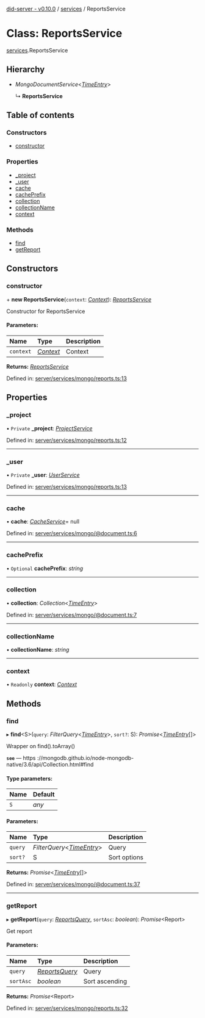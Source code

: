 [did-server - v0.10.0](../README.md) / [services](../modules/services.md) / ReportsService

# Class: ReportsService

[services](../modules/services.md).ReportsService

## Hierarchy

* *MongoDocumentService*<[*TimeEntry*](graphql.timeentry.md)\>

  ↳ **ReportsService**

## Table of contents

### Constructors

- [constructor](services.reportsservice.md#constructor)

### Properties

- [\_project](services.reportsservice.md#_project)
- [\_user](services.reportsservice.md#_user)
- [cache](services.reportsservice.md#cache)
- [cachePrefix](services.reportsservice.md#cacheprefix)
- [collection](services.reportsservice.md#collection)
- [collectionName](services.reportsservice.md#collectionname)
- [context](services.reportsservice.md#context)

### Methods

- [find](services.reportsservice.md#find)
- [getReport](services.reportsservice.md#getreport)

## Constructors

### constructor

\+ **new ReportsService**(`context`: [*Context*](graphql_context.context.md)): [*ReportsService*](services.reportsservice.md)

Constructor for ReportsService

#### Parameters:

Name | Type | Description |
:------ | :------ | :------ |
`context` | [*Context*](graphql_context.context.md) | Context    |

**Returns:** [*ReportsService*](services.reportsservice.md)

Defined in: [server/services/mongo/reports.ts:13](https://github.com/Puzzlepart/did/blob/dev/server/services/mongo/reports.ts#L13)

## Properties

### \_project

• `Private` **\_project**: [*ProjectService*](services.projectservice.md)

Defined in: [server/services/mongo/reports.ts:12](https://github.com/Puzzlepart/did/blob/dev/server/services/mongo/reports.ts#L12)

___

### \_user

• `Private` **\_user**: [*UserService*](services.userservice.md)

Defined in: [server/services/mongo/reports.ts:13](https://github.com/Puzzlepart/did/blob/dev/server/services/mongo/reports.ts#L13)

___

### cache

• **cache**: [*CacheService*](services_cache.cacheservice.md)= null

Defined in: [server/services/mongo/@document.ts:6](https://github.com/Puzzlepart/did/blob/dev/server/services/mongo/@document.ts#L6)

___

### cachePrefix

• `Optional` **cachePrefix**: *string*

___

### collection

• **collection**: *Collection*<[*TimeEntry*](graphql.timeentry.md)\>

Defined in: [server/services/mongo/@document.ts:7](https://github.com/Puzzlepart/did/blob/dev/server/services/mongo/@document.ts#L7)

___

### collectionName

• **collectionName**: *string*

___

### context

• `Readonly` **context**: [*Context*](graphql_context.context.md)

## Methods

### find

▸ **find**<S\>(`query`: *FilterQuery*<[*TimeEntry*](graphql.timeentry.md)\>, `sort?`: S): *Promise*<[*TimeEntry*](graphql.timeentry.md)[]\>

Wrapper on find().toArray()

**`see`** — https ://mongodb.github.io/node-mongodb-native/3.6/api/Collection.html#find

#### Type parameters:

Name | Default |
:------ | :------ |
`S` | *any* |

#### Parameters:

Name | Type | Description |
:------ | :------ | :------ |
`query` | *FilterQuery*<[*TimeEntry*](graphql.timeentry.md)\> | Query   |
`sort?` | S | Sort options    |

**Returns:** *Promise*<[*TimeEntry*](graphql.timeentry.md)[]\>

Defined in: [server/services/mongo/@document.ts:37](https://github.com/Puzzlepart/did/blob/dev/server/services/mongo/@document.ts#L37)

___

### getReport

▸ **getReport**(`query`: [*ReportsQuery*](graphql.reportsquery.md), `sortAsc`: *boolean*): *Promise*<Report\>

Get report

#### Parameters:

Name | Type | Description |
:------ | :------ | :------ |
`query` | [*ReportsQuery*](graphql.reportsquery.md) | Query   |
`sortAsc` | *boolean* | Sort ascending    |

**Returns:** *Promise*<Report\>

Defined in: [server/services/mongo/reports.ts:32](https://github.com/Puzzlepart/did/blob/dev/server/services/mongo/reports.ts#L32)
